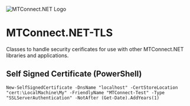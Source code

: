 ![MTConnect.NET Logo](https://raw.githubusercontent.com/TrakHound/MTConnect.NET/dev/img/mtconnect-net-03-md.png) 

# MTConnect.NET-TLS
Classes to handle security cerificates for use with other MTConnect.NET libraries and applications.

## Self Signed Certificate (PowerShell)
```
New-SelfSignedCertificate -DnsName "localhost" -CertStoreLocation "cert:\LocalMachine\My" -FriendlyName "MTConnect-Test" -Type "SSLServerAuthentication" -NotAfter (Get-Date).AddYears(1)
```